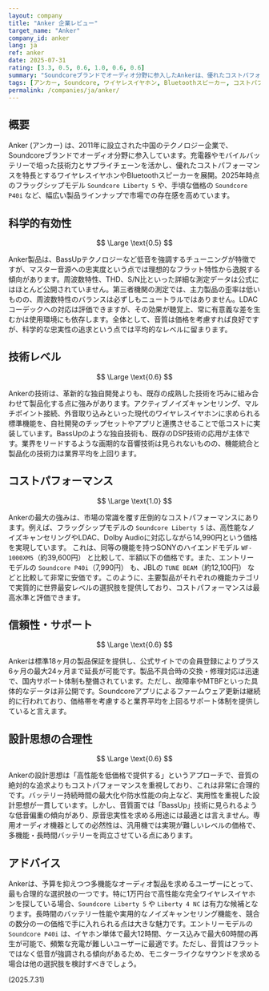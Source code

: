 ```yaml
---
layout: company
title: "Anker 企業レビュー"
target_name: "Anker"
company_id: anker
lang: ja
ref: anker
date: 2025-07-31
rating: [3.3, 0.5, 0.6, 1.0, 0.6, 0.6]
summary: "Soundcoreブランドでオーディオ分野に参入したAnkerは、優れたコストパフォーマンスを武器に市場シェアを拡大しています。技術レベルは既存技術の応用が中心ですが、特にワイヤレスイヤホン市場において、競合を圧倒する価格で高い機能性を実現しています。"
tags: [アンカー, Soundcore, ワイヤレスイヤホン, Bluetoothスピーカー, コストパフォーマンス]
permalink: /companies/ja/anker/
---
```


## 概要

Anker (アンカー) は、2011年に設立された中国のテクノロジー企業で、Soundcoreブランドでオーディオ分野に参入しています。充電器やモバイルバッテリーで培った技術力とサプライチェーンを活かし、優れたコストパフォーマンスを特長とするワイヤレスイヤホンやBluetoothスピーカーを展開。2025年時点のフラッグシップモデル `Soundcore Liberty 5` や、手頃な価格の `Soundcore P40i` など、幅広い製品ラインナップで市場での存在感を高めています。

## 科学的有効性

$$ \Large \text{0.5} $$

Anker製品は、BassUpテクノロジーなど低音を強調するチューニングが特徴ですが、マスター音源への忠実度という点では理想的なフラット特性から逸脱する傾向があります。周波数特性、THD、S/N比といった詳細な測定データは公式にはほとんど公開されていません。第三者機関の測定では、主力製品の歪率は低いものの、周波数特性のバランスは必ずしもニュートラルではありません。LDACコーデックへの対応は評価できますが、その効果が聴覚上、常に有意義な差を生むかは使用環境にも依存します。全体として、音質は価格を考慮すれば良好ですが、科学的な忠実性の追求という点では平均的なレベルに留まります。

## 技術レベル

$$ \Large \text{0.6} $$

Ankerの技術は、革新的な独自開発よりも、既存の成熟した技術を巧みに組み合わせて製品化する点に強みがあります。アクティブノイズキャンセリング、マルチポイント接続、外音取り込みといった現代のワイヤレスイヤホンに求められる標準機能を、自社開発のチップセットやアプリと連携させることで低コストに実装しています。BassUpのような独自技術も、既存のDSP技術の応用が主体です。業界をリードするような画期的な音響技術は見られないものの、機能統合と製品化の技術力は業界平均を上回ります。

## コストパフォーマンス

$$ \Large \text{1.0} $$

Ankerの最大の強みは、市場の常識を覆す圧倒的なコストパフォーマンスにあります。例えば、フラッグシップモデルの `Soundcore Liberty 5` は、高性能なノイズキャンセリングやLDAC、Dolby Audioに対応しながら14,990円という価格を実現しています。 これは、同等の機能を持つSONYのハイエンドモデル `WF-1000XM5`（約39,600円） と比較して、半額以下の価格です。また、エントリーモデルの `Soundcore P40i`（7,990円） も、JBLの `TUNE BEAM`（約12,100円） などと比較して非常に安価です。このように、主要製品がそれぞれの機能カテゴリで実質的に世界最安レベルの選択肢を提供しており、コストパフォーマンスは最高水準と評価できます。

## 信頼性・サポート

$$ \Large \text{0.6} $$

Ankerは標準18ヶ月の製品保証を提供し、公式サイトでの会員登録によりプラス6ヶ月の最大24ヶ月まで延長が可能です。製品不具合時の交換・修理対応は迅速で、国内サポート体制も整備されています。ただし、故障率やMTBFといった具体的なデータは非公開です。Soundcoreアプリによるファームウェア更新は継続的に行われており、価格帯を考慮すると業界平均を上回るサポート体制を提供していると言えます。

## 設計思想の合理性

$$ \Large \text{0.6} $$

Ankerの設計思想は「高性能を低価格で提供する」というアプローチで、音質の絶対的な追求よりもコストパフォーマンスを重視しており、これは非常に合理的です。バッテリー持続時間の最大化や防水性能の向上など、実用性を重視した設計思想が一貫しています。しかし、音質面では「BassUp」技術に見られるような低音偏重の傾向があり、原音忠実性を求める用途には最適とは言えません。専用オーディオ機器としての必然性は、汎用機では実現が難しいレベルの価格で、多機能・長時間バッテリーを両立させている点にあります。

## アドバイス

Ankerは、予算を抑えつつ多機能なオーディオ製品を求めるユーザーにとって、最も合理的な選択肢の一つです。特に1万円台で高性能な完全ワイヤレスイヤホンを探している場合、`Soundcore Liberty 5` や `Liberty 4 NC` は有力な候補となります。長時間のバッテリー性能や実用的なノイズキャンセリング機能を、競合の数分の一の価格で手に入れられる点は大きな魅力です。エントリーモデルの `Soundcore P40i` は、イヤホン単体で最大12時間、ケース込みで最大60時間の再生が可能で、頻繁な充電が難しいユーザーに最適です。ただし、音質はフラットではなく低音が強調される傾向があるため、モニターライクなサウンドを求める場合は他の選択肢を検討すべきでしょう。

(2025.7.31)
